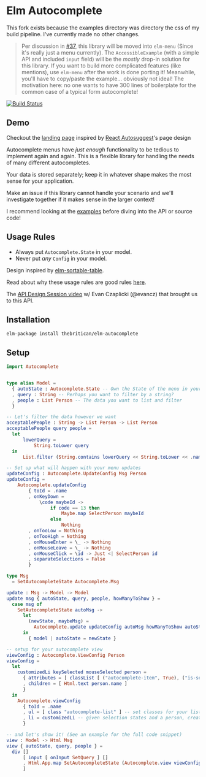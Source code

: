 # Elm Autocomplete

This fork exists because the examples directory was directory the css of my build pipeline. I've currently made no other changes.

> Per discussion in [#37](https://github.com/thebritican/elm-autocomplete/issues/37), this library will be moved into `elm-menu` (Since it's really just a menu currently). The `AccessibleExample` (with a simple API and included `input` field) will be the _mostly_ drop-in solution for this library. If you want to build more complicated features (like mentions), use `elm-menu` after the work is done porting it! Meanwhile, you'll have to copy/paste the example... obviously not ideal! The motivation here: no one wants to have 300 lines of boilerplate for the common case of a typical form autocomplete!

[![Build Status](https://travis-ci.org/thebritican/elm-autocomplete.svg?branch=master)](https://travis-ci.org/thebritican/elm-autocomplete)

## Demo

Checkout the [landing page](http://thebritican.github.io/elm-autocomplete) inspired by [React Autosuggest](http://react-autosuggest.js.org/)'s page design

Autocomplete menus have _just enough_ functionality to be tedious to implement again and again.
This is a flexible library for handling the needs of many different autocompletes.

Your data is stored separately; keep it in whatever shape makes the most sense for your application.

Make an issue if this library cannot handle your scenario and we'll investigate together if it makes sense in the larger
context!

I recommend looking at the [examples](https://github.com/thebritican/elm-autocomplete/tree/master/examples) before diving into the API or source code!

## Usage Rules

  - Always put `Autocomplete.State` in your model.
  - Never put _any_ `Config` in your model.

Design inspired by [elm-sortable-table](https://github.com/evancz/elm-sortable-table/).

Read about why these usage rules are good rules [here](https://github.com/evancz/elm-sortable-table/tree/1.0.0#usage-rules).

The [API Design Session video](https://www.youtube.com/watch?v=KSuCYUqY058) w/ Evan Czaplicki (@evancz) that brought us to this API.


## Installation

```
elm-package install thebritican/elm-autocomplete
```

## Setup
```elm
import Autocomplete


type alias Model =
  { autoState : Autocomplete.State -- Own the State of the menu in your model
  , query : String -- Perhaps you want to filter by a string?
  , people : List Person -- The data you want to list and filter
  }

-- Let's filter the data however we want
acceptablePeople : String -> List Person -> List Person
acceptablePeople query people =
  let
      lowerQuery =
          String.toLower query
  in
      List.filter (String.contains lowerQuery << String.toLower << .name) people

-- Set up what will happen with your menu updates
updateConfig : Autocomplete.UpdateConfig Msg Person
updateConfig =
    Autocomplete.updateConfig
        { toId = .name
        , onKeyDown =
            \code maybeId ->
                if code == 13 then
                    Maybe.map SelectPerson maybeId
                else
                    Nothing
        , onTooLow = Nothing
        , onTooHigh = Nothing
        , onMouseEnter = \_ -> Nothing
        , onMouseLeave = \_ -> Nothing
        , onMouseClick = \id -> Just <| SelectPerson id
        , separateSelections = False
        }

type Msg
  = SetAutocompleteState Autocomplete.Msg

update : Msg -> Model -> Model
update msg { autoState, query, people, howManyToShow } =
  case msg of
    SetAutocompleteState autoMsg ->
      let
        (newState, maybeMsg) =
          Autocomplete.update updateConfig autoMsg howManyToShow autoState (acceptablePeople query people)
      in
        { model | autoState = newState }

-- setup for your autocomplete view
viewConfig : Autocomplete.ViewConfig Person
viewConfig =
  let
    customizedLi keySelected mouseSelected person =
      { attributes = [ classList [ ("autocomplete-item", True), ("is-selected", keySelected || mouseSelected) ] ]
      , children = [ Html.text person.name ]
      }
  in
    Autocomplete.viewConfig
      { toId = .name
      , ul = [ class "autocomplete-list" ] -- set classes for your list
      , li = customizedLi -- given selection states and a person, create some Html!
      }

-- and let's show it! (See an example for the full code snippet)
view : Model -> Html Msg
view { autoState, query, people } =
  div []
      [ input [ onInput SetQuery ] []
      , Html.App.map SetAutocompleteState (Autocomplete.view viewConfig 5 autoState (acceptablePeople query people))
      ]

```
